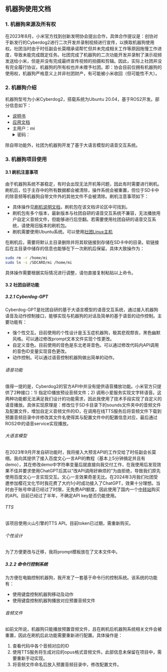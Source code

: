 ## 机器狗使用文档


### 1. 机器狗来源及所有权

在2023年8月，小米官方找到创新发明协会提出合作，具体合作提议是：创协对于新发行的Cyberdog2进行二次开发并录制视频进行宣传，以换取机器狗使用权。社团当时由于时任副会长莫栩承诺帮忙但并未完成相关工作等原因拖慢工作进度，导致未能完成既定任务。社团完成了机器狗的二次功能开发并录制了演示视频发送给小米，但是并没有完成最终宣传视频的拍摄和剪辑。因此，实际上社团并没有完全履行协议，机器狗的所有权也并未赠予社团。即：协会目前仅拥有机器狗的使用权，机器狗严格意义上并非社团财产，有可能被小米收回（但可能性不大）。


### 2. 机器狗介绍
机器狗型号为小米Cyberdog2，搭载系统为Ubuntu 20.04，基于ROS2开发。部分信息如下：

- [说明书](https://agreement.cyberdog.xiaomi.com/guide.html)
- [应用文档](https://miroboticslab.github.io/blogs/#/) 
- 主用户：mi <details><summary>密码：</summary>123</details>

除自带功能外，社团为机器狗开发了基于大语言模型的语音交互系统。

### 3. 机器狗项目使用
#### 3.1 刷机注意事项
由于机器狗系统不甚稳定，有时会出现无法开机等问题，因此有时需要进行刷机。刷机后，位于主存中的所有数据都会被清除，操作系统会被重置，但位于SD卡中的除音频等机器狗自带文件外的其他文件不会被清除。刷机注意事项如下：
- 具体操作见[刷机说明文档](https://miroboticslab.github.io/blogs/#/cn/cyberdog_flash)，刷机包在该文档评论区中可找到。
- 刷机包有多个版本，最新版本与社团自研的语音交互系统不兼容，无法播放用户自定义音频文件，但能够进行后空翻。若需要使用社团自研的语音交互系统，请使用旧版本的刷机包。
- 刷机需要使用Ubuntu系统。可以使用[社团Linux主机](/docs/PowerComputerAndNetwork.md#linux主机)

在刷机后，需要将默认主目录删除并将其软链接到存储在SD卡中的目录。软链接后在主目录中储存的信息也能够在下一次刷机后保留。具体大致操作为：
```bash
sudo rm -r /home/mi
sudo ln -s /SDCARD/mi /home/mi
```
具体操作需要根据实际情况进行调整，请勿直接复制粘贴以上命令。

#### 3.2 社团自研功能
##### 3.2.1 Cyberdog-GPT
Cyberdog-GPT是社团自研的基于大语言模型的语音交互系统，通过接入机器狗语音及动作控制接口，能够实现与机器狗的对话及简单的基于语音的动作控制。主要功能有：
- 强个性交互。目前使用的个性设计是玉玉症机器狗，极其悲观颓丧，黑色幽默风格。可以通过修改prompt文本文件实现个性更改。
- 自定义音色。目前使用的音色是东北老哥音色。可以通过修改代码内API调用的音色ID变量实现音色更改。
- 动作控制。可以通过语音控制机器狗做出简单的动作。

###### 语音功能
值得一提的是，Cyberdog2的官方API中并没有提供语音播放功能。小米官方只提供了2种接口：1) 指定ID播放预设音频文件；2) 调用小爱服务实现文字转语音。这两种功能都无法满足我们设计的功能需求，因此我使用了技术手段实现了自定义的语音播放。具体实现原理是：修改位于SD卡目录下的sounds文件夹中的音频文件及配置文件，增加自定义音频文件的ID，在调用在线TTS服务后将音频文件下载到预置音频目录中并修改其文件名使得其与配置文件中的配置信息对应，最后通过ROS2中的语音service实现播放。

###### 大语言模型
在2023年9月开发自研功能时，我将接入大预言API的工作交给了时任副会长莫栩。我向其提供了接入百度文心一言API的教程（基本上5分钟搞定并且有demo），其在修改demo中字符串变量后就直接向我交付工作，在我使用后发现效果不佳并要求使用ChatGPT后其以“改API调用好麻烦的”为由拒绝，导致我们原先使用百度文心一言实现交互。文心一言效果奇差无比。在2024年3月我们社团受邀参加樱花文化节时我花费了大约1小时成功接入了ChatGPT，效果十分理想。当时由于账号申请已经过了时限，无免费API额度，因此使用了国内一个[中转站](https://one.aiskt.com/)购买的API。目前已经过了半年，不确定API key是否仍能使用。

###### TTS
该项目使用火山引擎的TTS API。目前token已过期，需重新购买。

###### 个性设计
为了方便更改与迁移，我将prompt模板放在了文本文件中。


##### 3.2.2 命令行控制系统
为方便在电脑控制机器狗，我开发了一套基于命令行的控制系统。该系统的功能有：
- 使用键盘控制机器狗移动及动作
- 使用键盘控制机器狗播放对应预置音频文件

###### 音频文件
如前文所说，机器狗只能播放预置音频文件，且在刷机后机器狗系统相关文件会被重置，因此在刷机后此功能需要重新进行配置。具体操作是：
1. 查看代码中各个音频对应的ID
2. 使用TTS服务将生成对应的opus格式音频文件。此部信息未保留在项目中，需要重新手动实现。
3. 将音频文件命名后放入预置音频目录中，修改配置文件。


